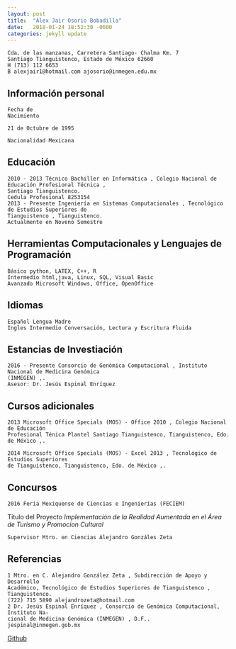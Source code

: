 ```yaml
---
layout: post
title:  "Alex Jair Osorio Bobadilla"
date:   2018-01-24 18:52:30 -0600
categories: jekyll update
---
```


```
Cda. de las manzanas, Carretera Santiago- Chalma Km. 7
Santiago Tianguistenco, Estado de México 62660
H (713) 112 6653
B alexjair1@hotmail.com ajosorio@inmegen.edu.mx
```
## Información personal

```
Fecha de
Nacimiento
```
```
21 de Octubre de 1995
```
```
Nacionalidad Mexicana
```
## Educación

```
2010 - 2013 Técnico Bachiller en Informática , Colegio Nacional de Educación Profesional Técnica ,
Santiago Tianguistenco.
Cedula Profesional 8253154
2013 - Presente Ingeniería en Sistemas Computacionales , Tecnológico de Estudios Superiores de
Tianguistenco , Tianguistenco.
Actualmente en Noveno Semestre
```
## Herramientas Computacionales y Lenguajes de Programación

```
Básico python, LATEX, C++, R
Intermedio html,java, Linux, SQL, Visual Basic
Avanzado Microsoft Windows, Office, OpenOffice
```
## Idiomas

```
Español Lengua Madre
Ingles Intermedio Conversación, Lectura y Escritura Fluida
```
## Estancias de Investiación

```
2016 - Presente Consorcio de Genómica Computacional , Instituto Nacional de Medicina Genómica
(INMEGEN) ,.
Asesor: Dr. Jesús Espinal Enríquez
```
## Cursos adicionales

```
2013 Microsoft Office Specials (MOS) - Office 2010 , Colegio Nacional de Educación
Profesional Ténica Plantel Santiago Tianguistenco, Tianguistenco, Edo. de México ,.
```
```
2014 Microsoft Office Specials (MOS) - Excel 2013 , Tecnológico de Estudios Superiores
de Tianguistenco, Tianguistenco, Edo. de México ,.
```
## Concursos

```
2016 Feria Mexiquense de Ciencias e Ingenierías (FECIEM)
```
Titulo del Proyecto _Implementación de la Realidad Aumentada en el Área de Turismo y Promocion Cultural_

```
Supervisor Mtro. en Ciencias Alejandro Gonzáles Zeta
```
## Referencias

```
1 Mtro. en C. Alejandro González Zeta , Subdirección de Apoyo y Desarrollo
Académico, Tecnológico de Estudios Superiores de Tianguistenco , Tianguistenco.
(722) 715 5890 alejandrozeta@hotmail.com
2 Dr. Jesús Espinal Enríquez , Consorcio de Genómica Computacional, Instituto Na-
cional de Medicina Genómica (INMEGEN) , D.F..
jespinal@inmegen.gob.mx
```




[Github](https//:github.com/alexjair123)
